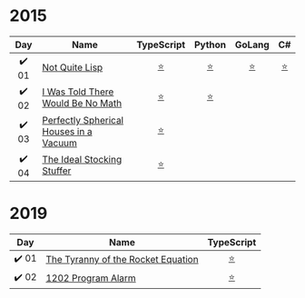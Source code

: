  # 2015
 
 |  Day  | Name                             |  TypeScript   |    Python     |    GoLang     |      C#       |
 | :---: | -------------------------------- | :-----------: | :-----------: | :-----------: | :-----------: |
 | ✔️ 01 | [Not Quite Lisp][1]              | [:star:][1.1] | [:star:][1.2] | [:star:][1.3] | [:star:][1.4] |
 | ✔️ 02 | [I Was Told There Would Be No Math][2] | [:star:][2.1] | [:star:][2.2] |               |               |
 | ✔️ 03 | [Perfectly Spherical Houses in a Vacuum][3] | [:star:][3.1] |               |               |               |
 | ✔️ 04 | [The Ideal Stocking Stuffer][4]  | [:star:][4.1] |               |               |               |
 
 # 2019
 
 |  Day  | Name                                         |     TypeScript     |
 | :---: | -------------------------------------------- | :----------------: |
 | ✔️ 01 | [The Tyranny of the Rocket Equation][2019.1] | [:star:][2019.1.1] |
 | ✔️ 02 | [1202 Program Alarm][2019.2]                 | [:star:][2019.1.2] |

[1]: http://adventofcode.com/2015/day/1
[1.1]: ./2015/Day%2001%20Not%20quite%20LISP/ts/solution.ts
[1.2]: ./2015/Day%2001%20Not%20quite%20LISP/py/solution.py
[1.3]: ./2015/Day%2001%20Not%20quite%20LISP/go/solution.go
[1.4]: ./2015/Day%2001%20Not%20quite%20LISP/sharp/Solution.cs
[2]: http://adventofcode.com/2015/day/2
[2.1]: ./2015/Day%2002%20Inventory%20Management%20System/ts/solution.ts
[2.2]: ./2015/Day%2002%20Inventory%20Management%20System/py/solution.py
[3]: http://adventofcode.com/2015/day/3
[3.1]: ./2015/Day%2003%20Perfectly%20Spherical%20Houses%20in%20a%20Vacuum/ts/solution.ts
[4]: http://adventofcode.com/2015/day/4
[4.1]: ./2015/Day%2004%20The%20Ideal%20Stocking%20Stuffer/ts/solution.ts


[2019.1]: http://adventofcode.com/2019/day/1
[2019.1.1]: ./2019/Day%2001%20The%20Tyranny%20of%20the%20Rocket%20Equation/ts/solution.ts
[2019.2]: http://adventofcode.com/2019/day/2
[2019.1.2]: ./2019/Day%2002%201202%20Program%20Alarm/ts/solution.ts
